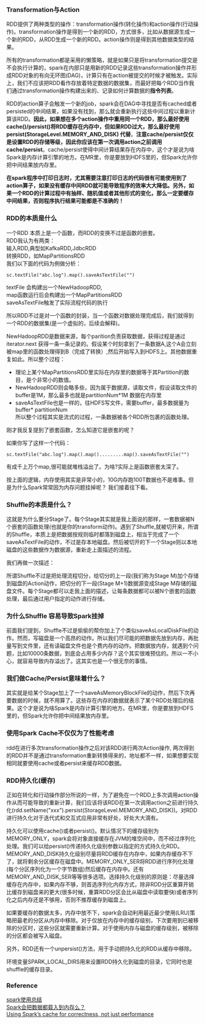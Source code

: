 ### Transformation与Action  

RDD提供了两种类型的操作：transformation操作(转化操作)和action操作(行动操作)。transformation操作是得到一个新的RDD，方式很多，比如从数据源生成一个新的RDD，从RDD生成一个新的RDD。action操作则是得到其他数据类型的结果。  

所有的transformation都是采用的懒策略，就是如果只是将transformation提交是不会执行计算的，spark在内部只是用新的RDD记录这些transformation操作并形成RDD对象的有向无环图(DAG)，计算只有在action被提交的时候才被触发。实际上，我们不应该把RDD看作存放着特定数据的数据集，而最好把每个RDD当作我们通过transformation操作构建出来的、记录如何计算数据的**指令列表**。  

RDD的action算子会触发一个新的job，spark会在DAG中寻找是否有cached或者persisted的中间结果，如果没有找到，那么就会重新执行这些中间过程以重新计算该RDD。**因此，如果想在多个action操作中重用同一个RDD，那么最好使用 cache()/persist()将RDD缓存在内存中，但如果RDD过大，那么最好使用 persist(StorageLevel.MEMORY_AND_DISK) 代替**。**注意cache/persist仅仅是设置RDD的存储等级，因此你应该在第一次调用action之前调用cache/persist**。cache/persist使得中间计算结果存在内存中，这个才是说为啥Spark是内存计算引擎的地方。在MR里，你是要放到HDFS里的，但Spark允许你把中间结果放内存里。  

**在spark程序中打印日志时，尤其需要注意打印日志的代码很有可能使用到了action算子，如果没有缓存中间RDD就可能导致程序的效率大大降低。另外，如果一个RDD的计算过程中有抽样、随机值或者其他形式的变化，那么一定要缓存中间结果，否则程序执行结果可能都是不准确的！**  

### RDD的本质是什么  

一个RDD 本质上是一个函数，而RDD的变换不过是函数的嵌套。  
RDD我认为有两类：  
输入RDD,典型如KafkaRDD,JdbcRDD  
转换RDD，如MapPartitionsRDD  
我们以下面的代码为例做分析：  
```
sc.textFile("abc.log").map().saveAsTextFile("")
```
textFile 会构建出一个NewHadoopRDD,  
map函数运行后会构建出一个MapPartitionsRDD  
saveAsTextFile触发了实际流程代码的执行  

所以RDD不过是对一个函数的封装，当一个函数对数据处理完成后，我们就得到一个RDD的数据集(是一个虚拟的，后续会解释)。  

NewHadoopRDD是数据来源，每个parition负责获取数据，获得过程是通过iterator.next 获得一条一条记录的。假设某个时刻拿到了一条数据A,这个A会立刻被map里的函数处理得到B（完成了转换）,然后开始写入到HDFS上。其他数据重复如此。所以整个过程：  
- 理论上某个MapPartitionsRDD里实际在内存里的数据等于其Partition的数目，是个非常小的数值。  
- NewHadoopRDD则会略多些，因为属于数据源，读取文件，假设读取文件的buffer是1M，那么最多也就是partitionNum*1M 数据在内存里  
- saveAsTextFile也是一样的，往HDFS写文件，需要buffer，最多数据量为 buffer* partitionNum  
所以整个过程其实是流式的过程，一条数据被各个RDD所包裹的函数处理。  

刚才我反复提到了嵌套函数，怎么知道它是嵌套的呢？

如果你写了这样一个代码：
```
sc.textFile("abc.log").map().map().........map().saveAsTextFile("")
```
有成千上万个map,很可能就堆栈溢出了。为啥?实际上是函数嵌套太深了。

按上面的逻辑，内存使用其实是非常小的，10G内存跑100T数据也不是难事。但是为什么Spark常常因为内存问题挂掉呢？ 我们接着往下看。

### Shuffle的本质是什么？ 

这就是为什么要分Stage了。每个Stage其实就是我上面说的那样，一套数据被N个嵌套的函数处理(也就是你的transform动作)。遇到了Shuffle,就被切开来，所谓的Shuffle，本质上是把数据按规则临时都落到磁盘上，相当于完成了一个saveAsTextFile的动作，不过是存本地磁盘。然后被切开的下一个Stage则以本地磁盘的这些数据作为数据源，重新走上面描述的流程。  

我们再做一次描述：  

所谓Shuffle不过是把处理流程切分，给切分的上一段(我们称为Stage M)加个存储到磁盘的Action动作，把切分的下一段(Stage M+1)数据源变成Stage M存储的磁盘文件。每个Stage都可以走我上面的描述，让每条数据都可以被N个嵌套的函数处理，最后通过用户指定的动作进行存储。   

### 为什么Shuffle 容易导致Spark挂掉  

前面我们提到，Shuffle不过是偷偷的帮你加上了个类似saveAsLocalDiskFile的动作。然而，写磁盘是一个高昂的动作。所以我们尽可能的把数据先放到内存，再批量写到文件里，还有读磁盘文件也是个费内存的动作。把数据放内存，就遇到个问题，比如10000条数据，到底会占用多少内存？这个其实很难预估的。所以一不小心，就容易导致内存溢出了。这其实也是一个很无奈的事情。  

### 我们做Cache/Persist意味着什么？  

其实就是给某个Stage加上了一个saveAsMemoryBlockFile的动作，然后下次再要数据的时候，就不用算了。这些存在内存的数据就表示了某个RDD处理后的结果。这个才是说为啥Spark是内存计算引擎的地方。在MR里，你是要放到HDFS里的，但Spark允许你把中间结果放内存里。  

### 使用Spark Cache不仅仅为了性能考虑   
rdd在进行多次transformation操作之后对该RDD进行两次Action操作, 两次得到的RDD并不是通过transformation重新转换得来的，地址都不一样，如果想要实现相同就要使用cache或者persist来缓存RDD数据。  

### RDD持久化(缓存)  

正如在转化和行动操作部分所说的一样，为了避免在一个RDD上多次调用action操作从而可能导致的重新计算，我们应该将该RDD在第一次调用action之前进行持久化(rdd.setName("xxx").persist(StorageLevel.MEMORY_AND_DISK))。对RDD进行持久化对于迭代式和交互式应用非常有好处，好处大大滴有。  

持久化可以使用cache()或者persist()。默认情况下的缓存级别为MEMORY_ONLY，spark会将对象直接缓存在JVM的堆空间中，而不经过序列化处理。我们可以给persist()传递持久化级别参数以指定的方式持久化RDD。MEMORY_AND_DISK持久化级别尽量将RDD缓存在内存中，如果内存缓存不下了，就将剩余分区缓存在磁盘中。MEMORY_ONLY_SER将RDD进行序列化处理(每个分区序列化为一个字节数组)然后缓存在内存中。还有MEMORY_AND_DISK_SER等等很多选项。选择持久化级别的原则是：尽量选择缓存在内存中，如果内存不够，则首选序列化内存方式，除非RDD分区重算开销比缓存到磁盘来的更大(很多时候，重算RDD分区会比从磁盘中读取要快)或者序列化之后内存还是不够用，否则不推荐缓存到磁盘上。  

如果要缓存的数据太多，内存中放不下，spark会自动利用最近最少使用(LRU)策略把最老的分区从内存中移除。对于仅放在内存中的缓存级别，下次要用到已被移除的分区时，这些分区就需要重新计算。对于使用内存与磁盘的缓存级别，被移除的分区都会被写入磁盘。  

另外，RDD还有一个unpersist()方法，用于手动把持久化的RDD从缓存中移除。  

环境变量SPARK_LOCAL_DIRS用来设置RDD持久化到磁盘的目录，它同时也是shuffle的缓存目录。  

### Reference  
[spark使用总结](http://smallx.me/2016/06/07/spark%E4%BD%BF%E7%94%A8%E6%80%BB%E7%BB%93/)   
[Spark会把数据都载入到内存么？](http://www.jianshu.com/p/b70fe63a77a8)  
[Using Spark’s cache for correctness, not just performance](http://www.spark.tc/using-sparks-cache-for-correctness-not-just-performance/)  

